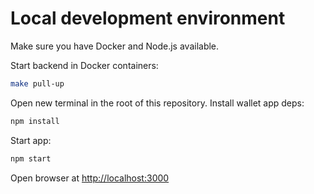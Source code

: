 # Local development environment

Make sure you have Docker and Node.js available.

Start backend in Docker containers:

```sh
make pull-up
```

Open new terminal in the root of this repository. Install wallet app deps:

```sh
npm install
```

Start app:

```sh
npm start
```

Open browser at <http://localhost:3000>
